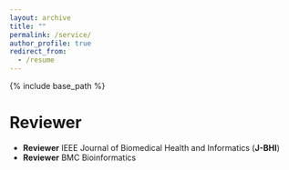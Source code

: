 ```yaml
---
layout: archive
title: ""
permalink: /service/
author_profile: true
redirect_from:
  - /resume
---
```


{% include base_path %}

Reviewer
======
- **Reviewer** IEEE Journal of Biomedical Health and Informatics (**J-BHI**)
- **Reviewer** BMC Bioinformatics
